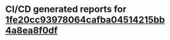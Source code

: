 # CI/CD generated reports for [1fe20cc93978064cafba04514215bb4a8ea8f0df](https://github.com/hydephp/develop/commit/1fe20cc93978064cafba04514215bb4a8ea8f0df)
